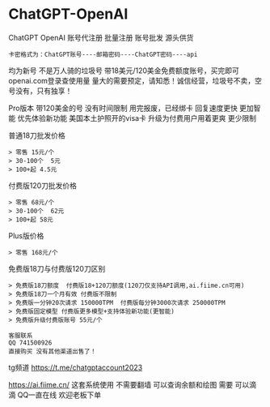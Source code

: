 # ChatGPT-OpenAI
ChatGPT OpenAI 账号代注册 批量注册 账号批发 源头供货
```
卡密格式为：ChatGPT账号----邮箱密码----ChatGPT密码----api 
```
均为新号 不是万人骑的垃圾号 带18美元/120美金免费额度账号，买完即可openai.com登录查使用量
量大的需要预定，请知悉！诚信经营，垃圾号不卖，空号没有，只有独享！

Pro版本 带120美金的号 没有时间限制 用完报废，已经绑卡 回复速度更快 更加智能 优先体验新功能
美国本土护照开的visa卡 升级为付费用户用着更爽 更少限制


普通18刀批发价格
```
> 零售 15元/个
> 30-100个  5元
> 100+起 4.5元
```
付费版120刀批发价格
```
> 零售 68元/个
> 30-100个  62元
> 100+起 58元
```
Plus版价格
```
> 零售 168元/个
```

免费版18刀与付费版120刀区别
```
> 免费版18刀额度  付费版18+120刀额度(120刀仅支持API调用,ai.fiime.cn可用)
> 免费版18刀一个月有效 付费版不限制
> 免费版一分钟20次请求 150000TPM  付费版每分钟3000次请求 250000TPM 
> 免费版固定模型 付费版更多模型+支持体验新功能(更智能)
> 免费版升级付费版账号 55元/个
```

```
客服联系
QQ 741500926
直接购买 没有其他渠道出售了！
```

tg频道 https://t.me/chatgptaccount2023

https://ai.fiime.cn/
这套系统使用 不需要翻墙 可以查询余额和绘图
需要 可以滴滴 QQ一直在线 欢迎老板下单



